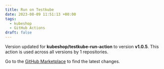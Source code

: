 ```yaml
---
title: Run on Testkube
date: 2023-08-09 11:51:13 +00:00
tags:
  - kubeshop
  - GitHub Actions
draft: false
---
```



Version updated for **kubeshop/testkube-run-action** to version **v1.0.5**.
This action is used across all versions by 1 repositories.

Go to the [GitHub Marketplace](https://github.com/marketplace/actions/run-on-testkube) to find the latest changes.
